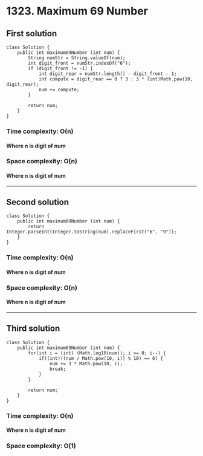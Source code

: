 # 1323. Maximum 69 Number
## First solution
```
class Solution {
    public int maximum69Number (int num) {
        String numStr = String.valueOf(num);
        int digit_front = numStr.indexOf("6");
        if (digit_front != -1) {
            int digit_rear = numStr.length() - digit_front - 1;
            int compute = digit_rear == 0 ? 3 : 3 * (int)Math.pow(10, digit_rear);
            num += compute;
        }

        return num;
    }
}
```
### Time complexity: O(n)
#### Where n is digit of num
### Space complexity: O(n)
#### Where n is digit of num
---
## Second solution
```
class Solution {
    public int maximum69Number (int num) {
        return Integer.parseInt(Integer.toString(num).replaceFirst("6", "9"));
    }
}
```
### Time complexity: O(n)
#### Where n is digit of num
### Space complexity: O(n)
#### Where n is digit of num
---
## Third solution
```
class Solution {
    public int maximum69Number (int num) {
        for(int i = (int) (Math.log10(num)); i >= 0; i--) {
			if((int)((num / Math.pow(10, i)) % 10) == 6) {
				num += 3 * Math.pow(10, i);
				break;
			}
		}
		
		return num;
    }
}
```
### Time complexity: O(n)
#### Where n is digit of num
### Space complexity: O(1)